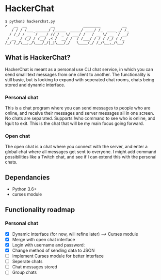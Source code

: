# HackerChat
```
$ python3 hackerchat.py
>   __  __           __             ________          __ 
   / / / /___ ______/ /_____  _____/ ____/ /_  ____ _/ /_
  / /_/ / __ `/ ___/ //_/ _ \/ ___/ /   / __ \/ __ `/ __/
 / __  / /_/ / /__/ ,< /  __/ /  / /___/ / / / /_/ / /_  
/_/ /_/\__,_/\___/_/|_|\___/_/   \____/_/ /_/\__,_/\__/  
```
## What is HackerChat?

HackerChat is meant as a personal use CLI chat service, in which you can send small text messages from one client to another. The functionality is still basic, but is looking to expand with seperated chat rooms, chats being stored and dynamic interface.

### Personal chat
This is a chat program where you can send messages to people who are online, and receive their messages and server messages all in one screen. No chats are separated. Supports !who command to see who is online, and !quit to exit. This is the chat that will be my main focus going forward.

### Open chat
The open chat is a chat where you connect with the server, and enter a global chat where all messages get sent to everyone. I might add command possibilities like a Twitch chat, and see if I can extend this with the personal chats.

## Dependancies

- Python 3.6+
- curses module

## Functionality roadmap

### Personal chat

- [x]  Dynamic interface (for now, will refine later) --> Curses module
- [x]  Merge with open chat interface
- [x]  Login with username and password:
  -  [x] Change method of sending data to JSON
- [ ]  Implement Curses module for better interface
- [ ]  Seperate chats
- [ ]  Chat messages stored
- [ ]  Group chats
